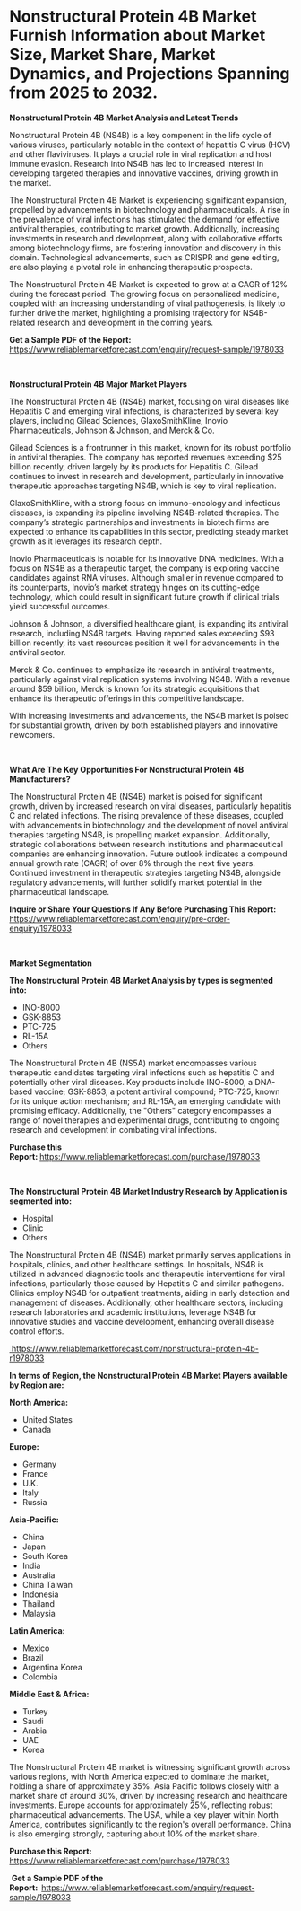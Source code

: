 <p><h1>Nonstructural Protein 4B Market Furnish Information about Market Size, Market Share, Market Dynamics, and Projections Spanning from 2025 to 2032.</h1></p><p><strong>Nonstructural Protein 4B Market Analysis and Latest Trends</strong></p>
<p><p>Nonstructural Protein 4B (NS4B) is a key component in the life cycle of various viruses, particularly notable in the context of hepatitis C virus (HCV) and other flaviviruses. It plays a crucial role in viral replication and host immune evasion. Research into NS4B has led to increased interest in developing targeted therapies and innovative vaccines, driving growth in the market. </p><p>The Nonstructural Protein 4B Market is experiencing significant expansion, propelled by advancements in biotechnology and pharmaceuticals. A rise in the prevalence of viral infections has stimulated the demand for effective antiviral therapies, contributing to market growth. Additionally, increasing investments in research and development, along with collaborative efforts among biotechnology firms, are fostering innovation and discovery in this domain. Technological advancements, such as CRISPR and gene editing, are also playing a pivotal role in enhancing therapeutic prospects.</p><p>The Nonstructural Protein 4B Market is expected to grow at a CAGR of 12% during the forecast period. The growing focus on personalized medicine, coupled with an increasing understanding of viral pathogenesis, is likely to further drive the market, highlighting a promising trajectory for NS4B-related research and development in the coming years.</p></p>
<p><strong>Get a Sample PDF of the Report:&nbsp;</strong> <a href="https://www.reliablemarketforecast.com/enquiry/request-sample/1978033?utm_campaign=1144&utm_medium=2&utm_source=Github&utm_content=ia&utm_term=19042025&utm_id=nonstructural-protein-4b">https://www.reliablemarketforecast.com/enquiry/request-sample/1978033</a></p>
<p>&nbsp;</p>
<p><strong>Nonstructural Protein 4B Major Market Players</strong></p>
<p><p>The Nonstructural Protein 4B (NS4B) market, focusing on viral diseases like Hepatitis C and emerging viral infections, is characterized by several key players, including Gilead Sciences, GlaxoSmithKline, Inovio Pharmaceuticals, Johnson & Johnson, and Merck & Co.</p><p>Gilead Sciences is a frontrunner in this market, known for its robust portfolio in antiviral therapies. The company has reported revenues exceeding $25 billion recently, driven largely by its products for Hepatitis C. Gilead continues to invest in research and development, particularly in innovative therapeutic approaches targeting NS4B, which is key to viral replication.</p><p>GlaxoSmithKline, with a strong focus on immuno-oncology and infectious diseases, is expanding its pipeline involving NS4B-related therapies. The company’s strategic partnerships and investments in biotech firms are expected to enhance its capabilities in this sector, predicting steady market growth as it leverages its research depth.</p><p>Inovio Pharmaceuticals is notable for its innovative DNA medicines. With a focus on NS4B as a therapeutic target, the company is exploring vaccine candidates against RNA viruses. Although smaller in revenue compared to its counterparts, Inovio’s market strategy hinges on its cutting-edge technology, which could result in significant future growth if clinical trials yield successful outcomes.</p><p>Johnson & Johnson, a diversified healthcare giant, is expanding its antiviral research, including NS4B targets. Having reported sales exceeding $93 billion recently, its vast resources position it well for advancements in the antiviral sector.</p><p>Merck & Co. continues to emphasize its research in antiviral treatments, particularly against viral replication systems involving NS4B. With a revenue around $59 billion, Merck is known for its strategic acquisitions that enhance its therapeutic offerings in this competitive landscape.</p><p>With increasing investments and advancements, the NS4B market is poised for substantial growth, driven by both established players and innovative newcomers.</p></p>
<p>&nbsp;</p>
<p><strong>What Are The Key Opportunities For Nonstructural Protein 4B Manufacturers?</strong></p>
<p><p>The Nonstructural Protein 4B (NS4B) market is poised for significant growth, driven by increased research on viral diseases, particularly hepatitis C and related infections. The rising prevalence of these diseases, coupled with advancements in biotechnology and the development of novel antiviral therapies targeting NS4B, is propelling market expansion. Additionally, strategic collaborations between research institutions and pharmaceutical companies are enhancing innovation. Future outlook indicates a compound annual growth rate (CAGR) of over 8% through the next five years. Continued investment in therapeutic strategies targeting NS4B, alongside regulatory advancements, will further solidify market potential in the pharmaceutical landscape.</p></p>
<p><strong>Inquire or Share Your Questions If Any Before Purchasing This Report:</strong> <a href="https://www.reliablemarketforecast.com/enquiry/pre-order-enquiry/1978033?utm_campaign=1144&utm_medium=2&utm_source=Github&utm_content=ia&utm_term=19042025&utm_id=nonstructural-protein-4b">https://www.reliablemarketforecast.com/enquiry/pre-order-enquiry/1978033</a></p>
<p>&nbsp;</p>
<p><strong>Market Segmentation</strong></p>
<p><strong>The Nonstructural Protein 4B Market Analysis by types is segmented into:</strong></p>
<p><ul><li>INO-8000</li><li>GSK-8853</li><li>PTC-725</li><li>RL-15A</li><li>Others</li></ul></p>
<p><p>The Nonstructural Protein 4B (NS5A) market encompasses various therapeutic candidates targeting viral infections such as hepatitis C and potentially other viral diseases. Key products include INO-8000, a DNA-based vaccine; GSK-8853, a potent antiviral compound; PTC-725, known for its unique action mechanism; and RL-15A, an emerging candidate with promising efficacy. Additionally, the "Others" category encompasses a range of novel therapies and experimental drugs, contributing to ongoing research and development in combating viral infections.</p></p>
<p><strong>Purchase this Report:&nbsp;</strong><a href="https://www.reliablemarketforecast.com/purchase/1978033?utm_campaign=1144&utm_medium=2&utm_source=Github&utm_content=ia&utm_term=19042025&utm_id=nonstructural-protein-4b">https://www.reliablemarketforecast.com/purchase/1978033</a></p>
<p>&nbsp;</p>
<p><strong>The Nonstructural Protein 4B Market Industry Research by Application is segmented into:</strong></p>
<p><ul><li>Hospital</li><li>Clinic</li><li>Others</li></ul></p>
<p><p>The Nonstructural Protein 4B (NS4B) market primarily serves applications in hospitals, clinics, and other healthcare settings. In hospitals, NS4B is utilized in advanced diagnostic tools and therapeutic interventions for viral infections, particularly those caused by Hepatitis C and similar pathogens. Clinics employ NS4B for outpatient treatments, aiding in early detection and management of diseases. Additionally, other healthcare sectors, including research laboratories and academic institutions, leverage NS4B for innovative studies and vaccine development, enhancing overall disease control efforts.</p></p>
<p><a href="https://www.reliablemarketforecast.com/nonstructural-protein-4b-r1978033?utm_campaign=1144&utm_medium=2&utm_source=Github&utm_content=ia&utm_term=19042025&utm_id=nonstructural-protein-4b">&nbsp;https://www.reliablemarketforecast.com/nonstructural-protein-4b-r1978033</a></p>
<p><strong>In terms of Region, the Nonstructural Protein 4B Market Players available by Region are:</strong></p>
<p>
    <p> <strong> North America: </strong>
        <ul>
            <li>United States</li>
            <li>Canada</li>
        </ul>
        </p> 
    <p> <strong> Europe: </strong>
        <ul>
            <li>Germany</li>
            <li>France</li>
            <li>U.K.</li>
            <li>Italy</li>
            <li>Russia</li>
        </ul>
        </p> 
    <p> <strong> Asia-Pacific: </strong>
        <ul>
            <li>China</li>
            <li>Japan</li>
            <li>South Korea</li>
            <li>India</li>
            <li>Australia</li>
            <li>China Taiwan</li>
            <li>Indonesia</li>
            <li>Thailand</li>
            <li>Malaysia</li>
        </ul>
        </p> 
    <p> <strong> Latin America: </strong>
        <ul>
            <li>Mexico</li>
            <li>Brazil</li>
            <li>Argentina Korea</li>
            <li>Colombia</li>
        </ul>
        </p> 
    <p> <strong> Middle East & Africa: </strong>
        <ul>
            <li>Turkey</li>
            <li>Saudi</li>
            <li>Arabia</li>
            <li>UAE</li>
            <li>Korea</li>
        </ul>
    </p>
    </p>
<p><p>The Nonstructural Protein 4B market is witnessing significant growth across various regions, with North America expected to dominate the market, holding a share of approximately 35%. Asia Pacific follows closely with a market share of around 30%, driven by increasing research and healthcare investments. Europe accounts for approximately 25%, reflecting robust pharmaceutical advancements. The USA, while a key player within North America, contributes significantly to the region's overall performance. China is also emerging strongly, capturing about 10% of the market share.</p></p>
<p><strong>Purchase this Report: </strong><a href="https://www.reliablemarketforecast.com/purchase/1978033?utm_campaign=1144&utm_medium=2&utm_source=Github&utm_content=ia&utm_term=19042025&utm_id=nonstructural-protein-4b">https://www.reliablemarketforecast.com/purchase/1978033</a></p>
<p>&nbsp;<strong>Get a Sample PDF of the Report:&nbsp;&nbsp;</strong><a href="https://www.reliablemarketforecast.com/enquiry/request-sample/1978033?utm_campaign=1144&utm_medium=2&utm_source=Github&utm_content=ia&utm_term=19042025&utm_id=nonstructural-protein-4b">https://www.reliablemarketforecast.com/enquiry/request-sample/1978033</a></p>
<p><strong></strong></p>
<p><p></p><p></p><p></p></p>